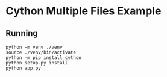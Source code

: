 # Cython Multiple Files Example

## Running
```
python -m venv ./venv
source ./venv/bin/activate
python -m pip install cython
python setup.py install
python app.py
```